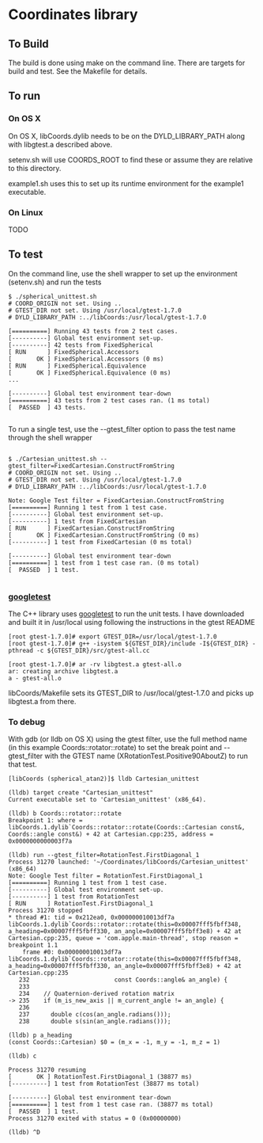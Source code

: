 # Coordinates library

## To Build

The build is done using make on the command line. There are targets for
build and test. See the Makefile for details.

## To run

### On OS X

On OS X, libCoords.dylib needs to be on the DYLD_LIBRARY_PATH along
with libgtest.a described above.

setenv.sh will use COORDS_ROOT to find these or assume they are
relative to this directory.

example1.sh uses this to set up its runtime environment for the
example1 executable.

### On Linux

TODO

## To test

On the command line, use the shell wrapper to set up the environment
(setenv.sh) and run the tests

```
$ ./spherical_unittest.sh
# COORD_ORIGIN not set. Using ..
# GTEST_DIR not set. Using /usr/local/gtest-1.7.0
# DYLD_LIBRARY_PATH :../libCoords:/usr/local/gtest-1.7.0

[==========] Running 43 tests from 2 test cases.
[----------] Global test environment set-up.
[----------] 42 tests from FixedSpherical
[ RUN      ] FixedSpherical.Accessors
[       OK ] FixedSpherical.Accessors (0 ms)
[ RUN      ] FixedSpherical.Equivalence
[       OK ] FixedSpherical.Equivalence (0 ms)
...

[----------] Global test environment tear-down
[==========] 43 tests from 2 test cases ran. (1 ms total)
[  PASSED  ] 43 tests.


```

To run a single test, use the --gtest_filter option to pass the test
name through the shell wrapper

```

$ ./Cartesian_unittest.sh --gtest_filter=FixedCartesian.ConstructFromString
# COORD_ORIGIN not set. Using ..
# GTEST_DIR not set. Using /usr/local/gtest-1.7.0
# DYLD_LIBRARY_PATH :../libCoords:/usr/local/gtest-1.7.0

Note: Google Test filter = FixedCartesian.ConstructFromString
[==========] Running 1 test from 1 test case.
[----------] Global test environment set-up.
[----------] 1 test from FixedCartesian
[ RUN      ] FixedCartesian.ConstructFromString
[       OK ] FixedCartesian.ConstructFromString (0 ms)
[----------] 1 test from FixedCartesian (0 ms total)

[----------] Global test environment tear-down
[==========] 1 test from 1 test case ran. (0 ms total)
[  PASSED  ] 1 test.


```

### [googletest](https://code.google.com/p/googletest/)

The C++ library uses [googletest](https://code.google.com/p/googletest/) to
run the unit tests. I have downloaded and built it in /usr/local using
following the instructions in the gtest README

```
[root gtest-1.7.0]# export GTEST_DIR=/usr/local/gtest-1.7.0
[root gtest-1.7.0]# g++ -isystem ${GTEST_DIR}/include -I${GTEST_DIR} -pthread -c ${GTEST_DIR}/src/gtest-all.cc

[root gtest-1.7.0]# ar -rv libgtest.a gtest-all.o
ar: creating archive libgtest.a
a - gtest-all.o
```

libCoords/Makefile sets its GTEST_DIR to /usr/local/gtest-1.7.0 and picks
up libgtest.a from there.


### To debug

With gdb (or lldb on OS X) using the gtest filter, use the
full method name (in this example Coords::rotator::rotate) to set
the break point and --gtest_filter with the GTEST name
(XRotationTest.Positive90AboutZ) to run that test.

```
[libCoords (spherical_atan2)]$ lldb Cartesian_unittest

(lldb) target create "Cartesian_unittest"
Current executable set to 'Cartesian_unittest' (x86_64).

(lldb) b Coords::rotator::rotate
Breakpoint 1: where = libCoords.1.dylib`Coords::rotator::rotate(Coords::Cartesian const&, Coords::angle const&) + 42 at Cartesian.cpp:235, address = 0x0000000000003f7a

(lldb) run --gtest_filter=RotationTest.FirstDiagonal_1
Process 31270 launched: '~/Coordinates/libCoords/Cartesian_unittest' (x86_64)
Note: Google Test filter = RotationTest.FirstDiagonal_1
[==========] Running 1 test from 1 test case.
[----------] Global test environment set-up.
[----------] 1 test from RotationTest
[ RUN      ] RotationTest.FirstDiagonal_1
Process 31270 stopped
* thread #1: tid = 0x212ea0, 0x000000010013df7a libCoords.1.dylib`Coords::rotator::rotate(this=0x00007fff5fbff348, a_heading=0x00007fff5fbff330, an_angle=0x00007fff5fbff3e8) + 42 at Cartesian.cpp:235, queue = 'com.apple.main-thread', stop reason = breakpoint 1.1
	frame #0: 0x000000010013df7a libCoords.1.dylib`Coords::rotator::rotate(this=0x00007fff5fbff348, a_heading=0x00007fff5fbff330, an_angle=0x00007fff5fbff3e8) + 42 at Cartesian.cpp:235
   232						  const Coords::angle& an_angle) {
   233
   234	  // Quaternion-derived rotation matrix
-> 235	  if (m_is_new_axis || m_current_angle != an_angle) {
   236
   237		double c(cos(an_angle.radians()));
   238		double s(sin(an_angle.radians()));

(lldb) p a_heading
(const Coords::Cartesian) $0 = (m_x = -1, m_y = -1, m_z = 1)

(lldb) c

Process 31270 resuming
[       OK ] RotationTest.FirstDiagonal_1 (38877 ms)
[----------] 1 test from RotationTest (38877 ms total)

[----------] Global test environment tear-down
[==========] 1 test from 1 test case ran. (38877 ms total)
[  PASSED  ] 1 test.
Process 31270 exited with status = 0 (0x00000000)

(lldb) ^D

```
